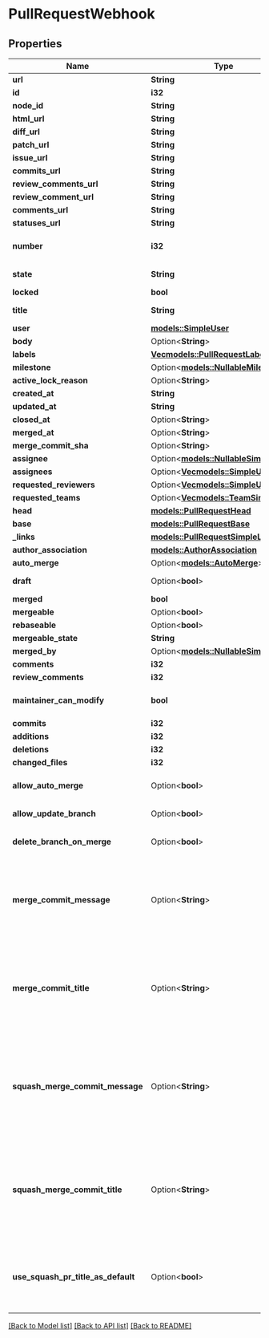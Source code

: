 # PullRequestWebhook

## Properties

Name | Type | Description | Notes
------------ | ------------- | ------------- | -------------
**url** | **String** |  | 
**id** | **i32** |  | 
**node_id** | **String** |  | 
**html_url** | **String** |  | 
**diff_url** | **String** |  | 
**patch_url** | **String** |  | 
**issue_url** | **String** |  | 
**commits_url** | **String** |  | 
**review_comments_url** | **String** |  | 
**review_comment_url** | **String** |  | 
**comments_url** | **String** |  | 
**statuses_url** | **String** |  | 
**number** | **i32** | Number uniquely identifying the pull request within its repository. | 
**state** | **String** | State of this Pull Request. Either `open` or `closed`. | 
**locked** | **bool** |  | 
**title** | **String** | The title of the pull request. | 
**user** | [**models::SimpleUser**](simple-user.md) |  | 
**body** | Option<**String**> |  | 
**labels** | [**Vec<models::PullRequestLabelsInner>**](pull_request_labels_inner.md) |  | 
**milestone** | Option<[**models::NullableMilestone**](nullable-milestone.md)> |  | 
**active_lock_reason** | Option<**String**> |  | [optional]
**created_at** | **String** |  | 
**updated_at** | **String** |  | 
**closed_at** | Option<**String**> |  | 
**merged_at** | Option<**String**> |  | 
**merge_commit_sha** | Option<**String**> |  | 
**assignee** | Option<[**models::NullableSimpleUser**](nullable-simple-user.md)> |  | 
**assignees** | Option<[**Vec<models::SimpleUser>**](simple-user.md)> |  | [optional]
**requested_reviewers** | Option<[**Vec<models::SimpleUser>**](simple-user.md)> |  | [optional]
**requested_teams** | Option<[**Vec<models::TeamSimple>**](team-simple.md)> |  | [optional]
**head** | [**models::PullRequestHead**](pull_request_head.md) |  | 
**base** | [**models::PullRequestBase**](pull_request_base.md) |  | 
**_links** | [**models::PullRequestSimpleLinks**](pull_request_simple__links.md) |  | 
**author_association** | [**models::AuthorAssociation**](author-association.md) |  | 
**auto_merge** | Option<[**models::AutoMerge**](auto-merge.md)> |  | 
**draft** | Option<**bool**> | Indicates whether or not the pull request is a draft. | [optional]
**merged** | **bool** |  | 
**mergeable** | Option<**bool**> |  | 
**rebaseable** | Option<**bool**> |  | [optional]
**mergeable_state** | **String** |  | 
**merged_by** | Option<[**models::NullableSimpleUser**](nullable-simple-user.md)> |  | 
**comments** | **i32** |  | 
**review_comments** | **i32** |  | 
**maintainer_can_modify** | **bool** | Indicates whether maintainers can modify the pull request. | 
**commits** | **i32** |  | 
**additions** | **i32** |  | 
**deletions** | **i32** |  | 
**changed_files** | **i32** |  | 
**allow_auto_merge** | Option<**bool**> | Whether to allow auto-merge for pull requests. | [optional][default to false]
**allow_update_branch** | Option<**bool**> | Whether to allow updating the pull request's branch. | [optional]
**delete_branch_on_merge** | Option<**bool**> | Whether to delete head branches when pull requests are merged. | [optional][default to false]
**merge_commit_message** | Option<**String**> | The default value for a merge commit message. - `PR_TITLE` - default to the pull request's title. - `PR_BODY` - default to the pull request's body. - `BLANK` - default to a blank commit message. | [optional]
**merge_commit_title** | Option<**String**> | The default value for a merge commit title. - `PR_TITLE` - default to the pull request's title. - `MERGE_MESSAGE` - default to the classic title for a merge message (e.g., \"Merge pull request #123 from branch-name\"). | [optional]
**squash_merge_commit_message** | Option<**String**> | The default value for a squash merge commit message: - `PR_BODY` - default to the pull request's body. - `COMMIT_MESSAGES` - default to the branch's commit messages. - `BLANK` - default to a blank commit message. | [optional]
**squash_merge_commit_title** | Option<**String**> | The default value for a squash merge commit title: - `PR_TITLE` - default to the pull request's title. - `COMMIT_OR_PR_TITLE` - default to the commit's title (if only one commit) or the pull request's title (when more than one commit). | [optional]
**use_squash_pr_title_as_default** | Option<**bool**> | Whether a squash merge commit can use the pull request title as default. **This property has been deprecated. Please use `squash_merge_commit_title` instead.** | [optional][default to false]

[[Back to Model list]](../README.md#documentation-for-models) [[Back to API list]](../README.md#documentation-for-api-endpoints) [[Back to README]](../README.md)


